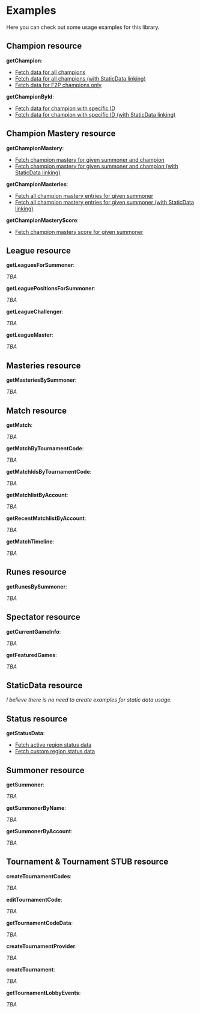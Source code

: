 # Examples

Here you can check out some usage examples for this library.


## Champion resource

__getChampion__:

- [Fetch data for all champions](https://github.com/dolejska-daniel/riot-api/blob/master/examples/LeagueAPI/Champion/getChampions_all.php)
- [Fetch data for all champions (with StaticData linking)](https://github.com/dolejska-daniel/riot-api/blob/master/examples/LeagueAPI/Champion/getChampions_all_linking.php)
- [Fetch data for F2P champions only](https://github.com/dolejska-daniel/riot-api/blob/master/examples/LeagueAPI/Champion/getChampions_f2p.php)

__getChampionById__:

- [Fetch data for champion with specific ID](https://github.com/dolejska-daniel/riot-api/blob/master/examples/LeagueAPI/Champion/getChampionById_61.php)
- [Fetch data for champion with specific ID (with StaticData linking)](https://github.com/dolejska-daniel/riot-api/blob/master/examples/LeagueAPI/Champion/getChampionById_61_linking.php)


## Champion Mastery resource

__getChampionMastery__:

- [Fetch champion mastery for given summoner and champion](https://github.com/dolejska-daniel/riot-api/blob/master/examples/LeagueAPI/ChampionMastery/getChampionMastery_61.php)
- [Fetch champion mastery for given summoner and champion (with StaticData linking)](https://github.com/dolejska-daniel/riot-api/blob/master/examples/LeagueAPI/ChampionMastery/getChampionMastery_61_linking.php)

__getChampionMasteries__:

- [Fetch all champion mastery entries for given summoner](https://github.com/dolejska-daniel/riot-api/blob/master/examples/LeagueAPI/ChampionMastery/getChampionMasteries.php)
- [Fetch all champion mastery entries for given summoner (with StaticData linking)](https://github.com/dolejska-daniel/riot-api/blob/master/examples/LeagueAPI/ChampionMastery/getChampionMasteries_linking.php)

__getChampionMasteryScore__:

- [Fetch champion mastery score for given summoner](https://github.com/dolejska-daniel/riot-api/blob/master/examples/LeagueAPI/ChampionMastery/getChampionMasteryScore.php)


## League resource

__getLeaguesForSummoner__:

_TBA_

__getLeaguePositionsForSummoner__:

_TBA_

__getLeagueChallenger__:

_TBA_

__getLeagueMaster__:

_TBA_


## Masteries resource

__getMasteriesBySummoner__:

_TBA_


## Match resource

__getMatch__:

_TBA_

__getMatchByTournamentCode__:

_TBA_

__getMatchIdsByTournamentCode__:

_TBA_

__getMatchlistByAccount__:

_TBA_

__getRecentMatchlistByAccount__:

_TBA_

__getMatchTimeline__:

_TBA_


## Runes resource

__getRunesBySummoner__:

_TBA_


## Spectator resource

__getCurrentGameInfo__:

_TBA_

__getFeaturedGames__:

_TBA_


## StaticData resource

_I believe there is no need to create examples for static data usage._


## Status resource

__getStatusData__:

- [Fetch active region status data](https://github.com/dolejska-daniel/riot-api/blob/master/examples/LeagueAPI/Status/getStatusData.php)
- [Fetch custom region status data](https://github.com/dolejska-daniel/riot-api/blob/master/examples/LeagueAPI/Status/getStatusData_NA.php)


## Summoner resource

__getSummoner__:

_TBA_

__getSummonerByName__:

_TBA_

__getSummonerByAccount__:

_TBA_


## Tournament & Tournament STUB resource

__createTournamentCodes__:

_TBA_

__editTournamentCode__:

_TBA_

__getTournamentCodeData__:

_TBA_

__createTournamentProvider__:

_TBA_

__createTournament__:

_TBA_

__getTournamentLobbyEvents__:

_TBA_